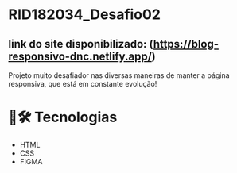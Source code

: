 # RID182034_Desafio02

## link do site disponibilizado: (https://blog-responsivo-dnc.netlify.app/)

Projeto muito desafiador nas diversas maneiras de manter a página responsiva, que está em constante evolução!

# 🧰🛠️ Tecnologias
* HTML
* CSS
* FIGMA

